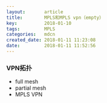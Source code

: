 ```yaml
---
layout:       article
title:        MPLS和MPLS vpn（empty）
key:          2018-01-10
tags:         MPLS
categories:   mdcn
created_date: 2018-01-11 11:23:08
date:         2018-01-11 11:52:56
---
```


### VPN拓扑

- full mesh
- partial mesh
- MPLS VPN

